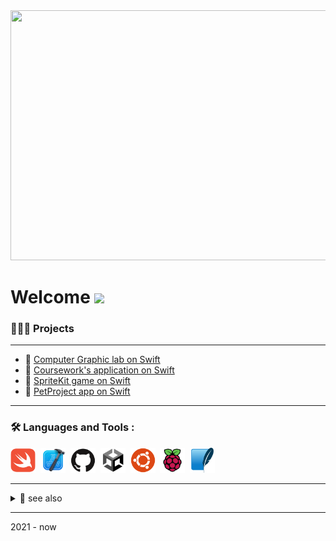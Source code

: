 
<div id="header" align="center">
  <img src="https://c1.wallpaperflare.com/preview/666/372/57/cherry-blossom-cherry-twig-cherry-petals-nature.jpg" height=400" width="1000"/>
</div>
<h1>
  Welcome
  <img src="https://media.giphy.com/media/hvRJCLFzcasrR4ia7z/giphy.gif" width="30px"/>
</h1>

### 🧑🏼‍💻 Projects
-------

*  [Computer Graphic lab on Swift](https://github.com/Uladz1slau/JENEVA)
*  [Coursework's application on Swift](https://github.com/Uladz1slau/JENEVA)
*  [SpriteKit game on Swift](https://github.com/Uladz1slau/JENEVA)                                                                                    
*  [PetProject app on Swift](https://github.com/Uladz1slau/JENEVA)

------

                                                                                    
### :hammer_and_wrench: Languages and Tools :
<img src="https://github.com/devicons/devicon/blob/master/icons/swift/swift-original.svg" title="Swift" alt="Swift" width="40" height="40"/>&nbsp;         <img src="https://github.com/devicons/devicon/blob/master/icons/xcode/xcode-original.svg" title="Xcode" alt="Xcode" width="40" height="40"/>&nbsp;         <img src="https://github.com/devicons/devicon/blob/master/icons/github/github-original.svg" title="GitHub" alt="Github" width="40" height="40"/>&nbsp;     <img src="https://github.com/devicons/devicon/blob/master/icons/unity/unity-original.svg" title="Unity" alt="Unity" width="40" height="40"/>&nbsp;          <img src="https://github.com/devicons/devicon/blob/master/icons/ubuntu/ubuntu-plain.svg" title="Ubuntu" alt="Ubuntu" width="40" height="40"/>&nbsp; 
<img src="https://github.com/devicons/devicon/blob/master/icons/raspberrypi/raspberrypi-original.svg" title="Raspberrypi" alt="Raspberrypi" width="40" height="40"/>&nbsp; 
<img src="https://github.com/devicons/devicon/blob/master/icons/sqlite/sqlite-original.svg" title="sqlLite" alt="sqlLite" width="40" height="40"/>&nbsp; 

------
                                                                                                                                          
<details>
<summary>🔗 see also </summary>

* [Unity 3d game](https://github.com/Uladz1slau/JENEVA)
* [Solo Unity 2d game](https://github.com/Uladz1slau/Drift_Phonk)

</details>
                                     
------
                                                                                   
2021 - now
